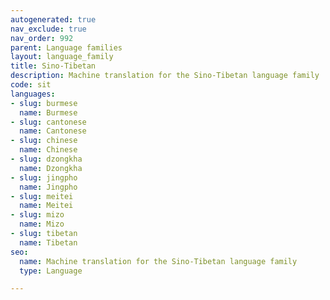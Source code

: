 ```yaml
---
autogenerated: true
nav_exclude: true
nav_order: 992
parent: Language families
layout: language_family
title: Sino-Tibetan
description: Machine translation for the Sino-Tibetan language family
code: sit
languages:
- slug: burmese
  name: Burmese
- slug: cantonese
  name: Cantonese
- slug: chinese
  name: Chinese
- slug: dzongkha
  name: Dzongkha
- slug: jingpho
  name: Jingpho
- slug: meitei
  name: Meitei
- slug: mizo
  name: Mizo
- slug: tibetan
  name: Tibetan
seo:
  name: Machine translation for the Sino-Tibetan language family
  type: Language

---
```


